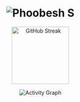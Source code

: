 <h1 align="center">
  <img src="https://raw.githubusercontent.com/PHOOBESH/PHOOBESH/main/assets/name.svg" alt="Phoobesh S" />
</h1>

<div align="center">
  
  <a>
    <img src="https://github-readme-streak-stats.herokuapp.com?user=PHOOBESH&theme=neon" alt="GitHub Streak" height="150"/>
  </a>
</div>

<p align="center">
  <img src="https://github-readme-activity-graph.vercel.app/graph?username=PHOOBESH&theme=merko&area=true&bg_color=000000" alt="Activity Graph"/>
</p>

